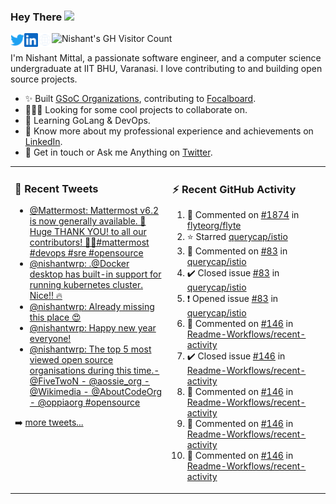 ### Hey There <img src="https://media.giphy.com/media/hvRJCLFzcasrR4ia7z/giphy.gif" width="25px">
<a href="https://urls.nishantwrp.com/twitter-github" target="_blank">
  <img align="left" alt="Nishant's Twitter" width="22px" src="./assets/twitter.svg" />
</a>
<a href="https://urls.nishantwrp.com/linkedin-github" target="_blank">
  <img align="left" alt="Nishant's LinkedIn" width="22px" src="./assets/linkedin.svg" />
</a>
<a href="https://urls.nishantwrp.com/site-github" target="_blank">
  <img align="left" alt="Nishant's Site" width="22px" src="./assets/globe.svg" />
</a>
<img src="https://komarev.com/ghpvc/?username=nishantwrp" alt="Nishant's GH Visitor Count" />

I'm Nishant Mittal, a passionate software engineer, and a computer science undergraduate at IIT BHU, Varanasi. I love contributing to and building open source projects.

- ✨ Built [GSoC Organizations](https://www.gsocorganizations.dev/), contributing to [Focalboard](https://github.com/mattermost/focalboard).
- 👨🏽‍💻 Looking for some cool projects to collaborate on.
- 🌱 Learning GoLang & DevOps.
- 🚀 Know more about my professional experience and achievements on [LinkedIn](https://urls.nishantwrp.com/linkedin-github).
- 💬 Get in touch or Ask me Anything on [Twitter](https://urls.nishantwrp.com/twitter-github).

<table><tr>
<td valign="top" width="50%">

### 📱 Recent Tweets
<!-- TWITTER:START -->
- [@Mattermost: Mattermost v6.2 is now generally available. 🎉 Huge THANK YOU! to all our contributors! 🚀🚀#mattermost #devops #sre #opensource](https://rss.app/articles/cb4e791f6f6d729c074351566bd3a7c508111d6e323ea6f5c7f08a15969228d4f61eb1492ac7df6cf4aa6d7bdb10079464d46de1c71678108b)
- [@nishantwrp: .@Docker desktop has built-in support for running kubernetes cluster. Nice!! 🔥](https://rss.app/articles/cb4e791f6f6d729c074351566bd3a7c508111d6e1136a1e9c3ec930d979628d4f61eb1492ac7df6cf4aa6b7cdd1d0a9762d16fe7c11b7b1088)
- [@nishantwrp: Already missing this place 😍](https://rss.app/articles/cb4e791f6f6d729c074351566bd3a7c508111d6e1136a1e9c3ec930d979628d4f61eb1492ac7df6cf4a56c7bdc100e9761d76ee0ca147f1d82)
- [@nishantwrp: Happy new year everyone!](https://rss.app/articles/cb4e791f6f6d729c074351566bd3a7c508111d6e1136a1e9c3ec930d979628d4f61eb1492ac7df6cf4a46375d913079666d36ae1c71278148d)
- [@nishantwrp: The top 5 most viewed open source organisations during this time.- @FiveTwoN - @aossie_org - @Wikimedia - @AboutCodeOrg - @oppiaorg #opensource](https://rss.app/articles/cb4e791f6f6d729c074351566bd3a7c508111d6e1136a1e9c3ec930d979628d4f61eb1492ac7df6cf4a4637fdb1c0f9268dd69e1c61072108d)
<!-- TWITTER:END -->
➡️ [more tweets...](https://twitter.com/nishantwrp)

</td>
<td valign="top" width="50%">

### ⚡ Recent GitHub Activity
<!--RECENT_ACTIVITY:start-->
1. 💬 Commented on [#1874](https://github.com/flyteorg/flyte/issues/1874#issuecomment-1008259267) in [flyteorg/flyte](https://github.com/flyteorg/flyte)
2. ⭐ Starred [querycap/istio](https://github.com/querycap/istio)
3. 💬 Commented on [#83](https://github.com/querycap/istio/issues/83#issuecomment-1008155316) in [querycap/istio](https://github.com/querycap/istio)
4. ✔️ Closed issue [#83](https://github.com/querycap/istio/issues/83) in [querycap/istio](https://github.com/querycap/istio)
5. ❗️ Opened issue [#83](https://github.com/querycap/istio/issues/83) in [querycap/istio](https://github.com/querycap/istio)
6. 💬 Commented on [#146](https://github.com/Readme-Workflows/recent-activity/issues/146#issuecomment-1008008884) in [Readme-Workflows/recent-activity](https://github.com/Readme-Workflows/recent-activity)
7. ✔️ Closed issue [#146](https://github.com/Readme-Workflows/recent-activity/issues/146) in [Readme-Workflows/recent-activity](https://github.com/Readme-Workflows/recent-activity)
8. 💬 Commented on [#146](https://github.com/Readme-Workflows/recent-activity/issues/146#issuecomment-1007922137) in [Readme-Workflows/recent-activity](https://github.com/Readme-Workflows/recent-activity)
9. 💬 Commented on [#146](https://github.com/Readme-Workflows/recent-activity/issues/146#issuecomment-1007921145) in [Readme-Workflows/recent-activity](https://github.com/Readme-Workflows/recent-activity)
10. 💬 Commented on [#146](https://github.com/Readme-Workflows/recent-activity/issues/146#issuecomment-1007918652) in [Readme-Workflows/recent-activity](https://github.com/Readme-Workflows/recent-activity)
<!--RECENT_ACTIVITY:end-->

</td>
</tr></table>
